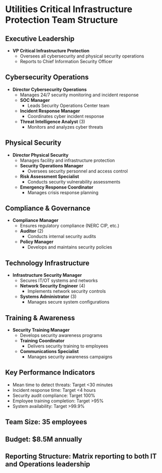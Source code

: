 # Utilities Critical Infrastructure Protection Team Structure

## Executive Leadership
- **VP Critical Infrastructure Protection**
  - Oversees all cybersecurity and physical security operations
  - Reports to Chief Information Security Officer

## Cybersecurity Operations
- **Director Cybersecurity Operations**
  - Manages 24/7 security monitoring and incident response
  - **SOC Manager**
    - Leads Security Operations Center team
  - **Incident Response Manager**
    - Coordinates cyber incident response
  - **Threat Intelligence Analyst** (3)
    - Monitors and analyzes cyber threats

## Physical Security
- **Director Physical Security**
  - Manages facility and infrastructure protection
  - **Security Operations Manager**
    - Oversees security personnel and access control
  - **Risk Assessment Specialist**
    - Conducts security vulnerability assessments
  - **Emergency Response Coordinator**
    - Manages crisis response planning

## Compliance & Governance
- **Compliance Manager**
  - Ensures regulatory compliance (NERC CIP, etc.)
  - **Auditor** (2)
    - Conducts internal security audits
  - **Policy Manager**
    - Develops and maintains security policies

## Technology Infrastructure
- **Infrastructure Security Manager**
  - Secures IT/OT systems and networks
  - **Network Security Engineer** (4)
    - Implements network security controls
  - **Systems Administrator** (3)
    - Manages secure system configurations

## Training & Awareness
- **Security Training Manager**
  - Develops security awareness programs
  - **Training Coordinator**
    - Delivers security training to employees
  - **Communications Specialist**
    - Manages security awareness campaigns

## Key Performance Indicators
- Mean time to detect threats: Target <30 minutes
- Incident response time: Target <4 hours
- Security audit compliance: Target 100%
- Employee training completion: Target >95%
- System availability: Target >99.9%

## Team Size: 35 employees
## Budget: $8.5M annually
## Reporting Structure: Matrix reporting to both IT and Operations leadership